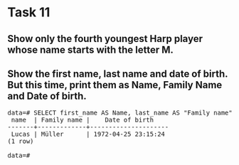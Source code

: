 # Task 11

## Show only the fourth youngest Harp player whose name starts with the letter M.

## Show the first name, last name and date of birth. But this time, print them as Name, Family Name and Date of birth.

<pre>data=# SELECT first_name AS Name, last_name AS &quot;Family name&quot;, date_of_birth AS &quot;Date of birth&quot; FROM musician WHERE instrument =&apos;Harp&apos; AND last_name LIKE &apos;M%&apos; ORDER BY date_of_birth ASC LIMIT 1 OFFSET 3 ;
 name  | Family name |    Date of birth    
-------+-------------+---------------------
 Lucas | Müller      | 1972-04-25 23:15:24
(1 row)

data=#</pre>